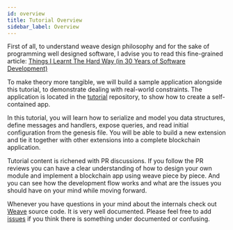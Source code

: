 ```yaml
---
id: overview
title: Tutorial Overview
sidebar_label: Overview
---
```


First of all, to understand weave design philosophy and for the sake of programming well designed software, I advise you to read this fine-grained article:
[Things I Learnt The Hard Way (in 30 Years of Software Development)](https://blog.juliobiason.net/thoughts/things-i-learnt-the-hard-way/)

To make theory more tangible, we will build a sample application alongside this tutorial, to demonstrate dealing with real-world constraints. The application is located in the [tutorial](https://github.com/iov-one/tutorial/ "Tutorial Repository") repository, to show how to create a self-contained app.

In this tutorial, you will learn how to serialize and model you data structures, define messages and handlers, expose queries, and read initial configuration from the genesis file. You will be able to build a new extension and tie it together with other extensions into a complete blockchain application.

Tutorial content is richened with PR discussions. If you follow the PR reviews you can have a clear understanding of how to design your own module and implement a blockchain app using weave piece by piece. And you can see how the development flow works and what are the issues you should have on your mind while moving forward.

Whenever you have questions in your mind about the internals check out [Weave]("https://github.com/iov-one/weave) source code. It is very well documented. Please feel free to add [issues](https://github.com/iov-one/weave/issues) if you think there is something under documented or confusing.
